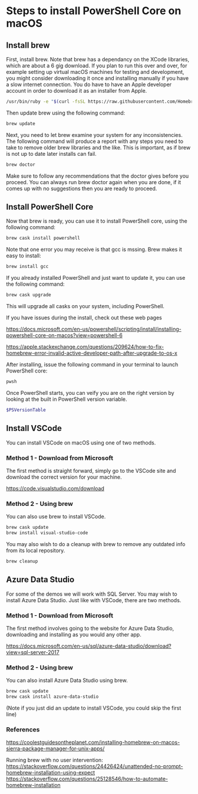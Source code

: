 # Steps to install PowerShell Core on macOS

## Install brew

First, install brew. Note that brew has a dependancy on the XCode libraries, which are about a 6 gig download. If you plan to run this over and over, for example setting up virtual macOS machines for testing and development, you might consider downloading it once and installing manually if you have a slow internet connection. You do have to have an Apple developer account in order to download it as an installer from Apple. 
```bash
/usr/bin/ruby -e "$(curl -fsSL https://raw.githubusercontent.com/Homebrew/install/master/install)"
```
Then update brew using the following command: 
```bash
brew update
```
Next, you need to let brew examine your system for any inconsistencies. The following command will produce a report with any steps you need to take to remove older brew libraries and the like. This is important, as if brew is not up to date later installs can fail. 
```bash
brew doctor
```
Make sure to follow any recommendations that the doctor gives before you proceed. You can always run brew doctor again when you are done, if it comes up with no suggestions then you are ready to proceed.

## Install PowerShell Core
Now that brew is ready, you can use it to install PowerShell core, using the following command:
```bash
brew cask install powershell
```
Note that one error you may receive is that gcc is mssing. Brew makes it easy to install:
```bash
brew install gcc
```
If you already installed PowerShell and just want to update it, you can use the following command:
```bash
brew cask upgrade
```

This will upgrade all casks on your system, including PowerShell. 

If you have issues during the install, check out these web pages

https://docs.microsoft.com/en-us/powershell/scripting/install/installing-powershell-core-on-macos?view=powershell-6

https://apple.stackexchange.com/questions/209624/how-to-fix-homebrew-error-invalid-active-developer-path-after-upgrade-to-os-x

After installing, issue the following command in your terminal to launch PowerShell core:
```bash
pwsh
```
Once PowerShell starts, you can veify you are on the right version by looking at the built in PowerShell version variable.
```powershell
$PSVersionTable
```

## Install VSCode
You can install VSCode on macOS using one of two methods.

### Method 1 - Download from Microsoft
The first method is straight forward, simply go to the VSCode site and download the correct version for your machine.

https://code.visualstudio.com/download

### Method 2 - Using brew
You can also use brew to install VSCode.
```bash
brew cask update
brew install visual-studio-code
```

You may also wish to do a cleanup with brew to remove any outdated info from its local repository.
```bash
brew cleanup
```

## Azure Data Studio
For some of the demos we will work with SQL Server. You may wish to install Azure Data Studio. Just like with VSCode, there are two methods.

### Method 1 - Download from Microsoft
The first method involves going to the website for Azure Data Studio, downloading and installing as you would any other app.

https://docs.microsoft.com/en-us/sql/azure-data-studio/download?view=sql-server-2017 

### Method 2 - Using brew
You can also install Azure Data Studio using brew.
```bash
brew cask update
brew cask install azure-data-studio
```
(Note if you just did an update to install VSCode, you could skip the first line)

### References
https://coolestguidesontheplanet.com/installing-homebrew-on-macos-sierra-package-manager-for-unix-apps/

Running brew with no user intervention:
https://stackoverflow.com/questions/24426424/unattended-no-prompt-homebrew-installation-using-expect
https://stackoverflow.com/questions/25128546/how-to-automate-homebrew-installation
